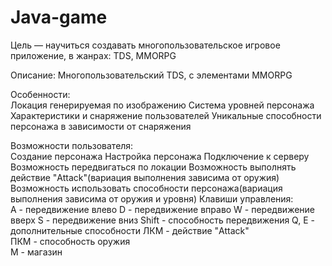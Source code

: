 # Java-game
Цель — научиться создавать многопользовательское игровое            приложение, в жанрах: TDS, MMORPG

Описание:	Многопользовательский TDS, с элементами MMORPG 	 

Особенности: 	
Локация генерируемая по изображению
Система уровней персонажа
Характеристики и снаряжение пользователей
Уникальные способности персонажа в зависимости от снаряжения

Возможности пользователя:	
Создание персонажа
Настройка персонажа
Подключение к серверу
Возможность передвигаться по локации
Возможность выполнять действие "Attack"(вариация выполнения зависима от оружия)
Возможность использовать способности персонажа(вариация выполнения зависима от оружия и уровня)
Клавиши управления:		
A - передвижение влево
D - передвижение вправо
W - передвижение вверх
S - передвижение вниз
Shift - способность передвижения
Q, E - дополнительные способности
ЛКМ - действие "Attack"                                                                                                                                                                                     
ПКМ - способность оружия                                                                                                                                                                                     
M - магазин                                                                                                                                                                                     


